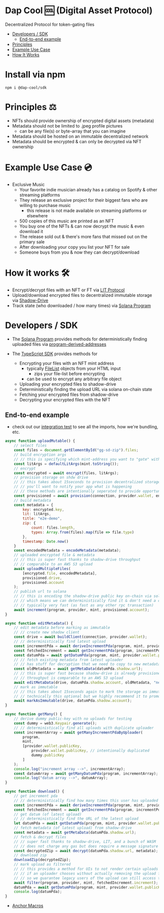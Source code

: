 # Dap Cool 🆒 (Digital Asset Protocol)

Decentralized Protocol for token-gating files

* [Developers / SDK](#developers--sdk)
    * [End-to-end example](#end-to-end-example)
* [Principles](#principles-%EF%B8%8F)
* [Example Use Case](#example-use-case-)
* [How It Works](#how-it-works-%EF%B8%8F)

# Install via npm

```shell
npm i @dap-cool/sdk
```

# Principles ⚖️

* NFTs should provide ownership of encrypted digital assets (metadata)
* Metadata should not be limited to .jpeg profile pictures
    * can be any file(s) or byte-array that you can imagine
* Metadata should be hosted on an immutable decentralized network
* Metadata should be encrypted & can only be decrypted via NFT ownership

# Example Use Case 💿

* Exclusive Music
    * Your favorite indie musician already has a catalog on Spotify & other streaming platforms
    * They release an exclusive project for their biggest fans who are willing to purchase music
        * this release is not made available on streaming platforms or elsewhere
    * 500 copies of this music are printed as an NFT
    * You buy one of the NFTs & can now decrypt the music & even download it
    * The release sold out & there's more fans that missed out on the primary sale
    * After downloading your copy you list your NFT for sale
    * Someone buys from you & now they can decrypt/download

# How it works 🛠️

* Encrypt/decrypt files with an NFT or FT via [LIT Protocol](https://litprotocol.com/)
* Upload/download encrypted files to decentralized immutable storage
  via [Shadow-Drive](https://docs.genesysgo.com/shadow/)
* Track state (who downloaded / how many times) via [Solana Program](./programs/dap-protocol/src/lib.rs)

# Developers / SDK

* The [Solana Program](./programs/dap-protocol/src/lib.rs) provides methods for deterministically finding uploaded files
  via [program-derived-addresses](https://docs.solana.com/developing/programming-model/calling-between-programs#hash-based-generated-program-addresses)

* The [TypeScript SDK](./sdk/src/index.js) provides methods for
    * Encrypting your files with an NFT mint address
        * typically [FileList](https://developer.mozilla.org/en-US/docs/Web/API/FileList) objects from your HTML input
            * zips your file-list before encrypting
        * can be used to encrypt any arbitrary file object
    * Uploading your encrypted files to shadow-drive
    * Deterministically finding the upload URL via solana on-chain state
    * Fetching your encrypted files from shadow-drive
    * Decrypting your encrypted files with the NFT

## End-to-end example

* check out our [integration test](./tests/integration/src/index.js) to see all the imports, how we're bundling, etc.

```javascript
async function uploadMutable() {
    // select files
    const files = document.getElementById("gg-sd-zip").files;
    // build encryption args
    // // this is specifying which mint-address you want to "gate" with
    const litArgs = defaultLitArgs(mint.toString());
    // encrypt
    const encrypted = await encrypt(files, litArgs);
    // provision storage on shdw drive
    // // this takes about 15seconds to provision decentralized storage
    // // you'll want to notify your app what is happening
    // // these methods are intentionally seperated to provide opportunity to notify progress
    const provisioned = await provision(connection, provider.wallet, encrypted.file.size);
    // build metadata
    const metadata = {
        key: encrypted.key,
        lit: litArgs,
        title: "e2e-demo",
        zip: {
            count: files.length,
            types: Array.from(files).map(file => file.type)
        },
        timestamp: Date.now()
    }
    const encodedMetadata = encodeMetadata(metadata);
    // uploaded encrypted file & metadata
    // // this is super fast thanks to shadow-drive throughput
    // // comparable to an AWS S3 upload
    await uploadMultipleFiles(
        [encrypted.file, encodedMetadata],
        provisioned.drive,
        provisioned.account
    );
    // publish url to solana
    // // this is encoding the shadow-drive public key on-chain via solana program-derived-address
    // // which means we can deterministically find it & don't need a centralized index
    // // typically very fast (as fast as any other rpc transaction)
    await increment(program, provider, mint, provisioned.account);
}

async function editMetadata() {
    // edit metadata before marking as immutable
    // // create new shadow client
    const drive = await buildClient(connection, provider.wallet);
    // // deterministically find latest upload
    const incrementPda = await deriveIncrementPda(program, mint, provider.wallet.publicKey);
    const fetchedIncrement = await getIncrementPda(program, incrementPda);
    const datumPda = await getDatumPda(program, mint, provider.wallet.publicKey, fetchedIncrement.increment);
    // // fetch existing metadata from latest uploader
    // // has stuff for decryption that we need to copy to new metadata
    const oldMetadata = await getMetaData(datumPda.shadow.url);
    // // this is super fast because shadow-drive is already provisioned
    // // throughput is comparable to an AWS S3 upload
    await editMetaData(drive, datumPda.shadow.account, oldMetadata, "new-title");
    // mark as immutable
    // // this takes about 15seconds again to mark the storage as immutable
    // // technically this optional but we highly recommend it to promote web3 ethos
    await markAsImmutable(drive, datumPda.shadow.account);
}

async function getMany() {
    // derive dummy public-key with no uploads for testing
    const dummy = web3.Keypair.generate();
    // // deterministically find all uploads with duplicate uploader
    const incrementArray = await getManyIncrementPdaByUploader(
        program,
        mint,
        [provider.wallet.publicKey,
            provider.wallet.publicKey, // intentionally duplicated
            dummy.publicKey
        ]
    );
    console.log("increment array -->", incrementArray);
    const datumArray = await getManyDatumPda(program, incrementArray);
    console.log("datum array -->", datumArray);
}

async function download() {
    // get increment pda
    // // deterministically find how many times this user has uploaded behind this mint
    const incrementPda = await deriveIncrementPda(program, mint, provider.wallet.publicKey);
    const fetchedIncrement = await getIncrementPda(program, incrementPda);
    // get datum (of latest upload)
    // // deterministically find the URL of the latest upload
    let datumPda = await getDatumPda(program, mint, provider.wallet.publicKey, fetchedIncrement.increment);
    // fetch metadata (of latest upload) from shadow-drive
    const metadata = await getMetaData(datumPda.shadow.url);
    // fetch & decrypt files
    // // super fast thanks to shadow-drive, LIT, and a bunch of WASM
    // // does not charge any gas but does require a message signature (to prove ownership of the mint)
    const decryptedZip = await decrypt(datumPda.shadow.url, metadata);
    // download zip
    downloadZip(decryptedZip);
    // mark upload as filtered
    // // this provides a method for UIs to not render certain uploads
    // // if an uploader chooses without actually removing the upload from the blockchain
    // // so we guarantee legacy users of the upload can still access the files
    await filter(program, provider, mint, fetchedIncrement.increment);
    datumPda = await getDatumPda(program, mint, provider.wallet.publicKey, fetchedIncrement.increment);
    console.log(datumPda);
}
```

* [Anchor Macros](https://docs.rs/anchor-lang/latest/anchor_lang/derive.Accounts.html)
